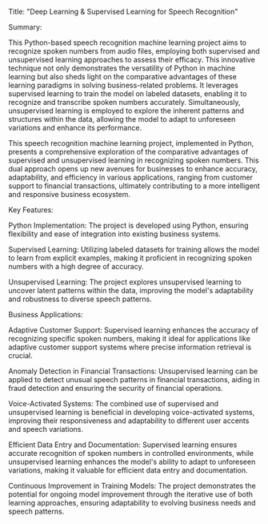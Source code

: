 Title: "Deep Learning & Supervised Learning for Speech Recognition"

Summary:

This Python-based speech recognition machine learning project aims to recognize spoken numbers from audio files, employing both supervised and unsupervised learning approaches to assess their efficacy. This innovative technique not only demonstrates the versatility of Python in machine learning but also sheds light on the comparative advantages of these learning paradigms in solving business-related problems. It leverages supervised learning to train the model on labeled datasets, enabling it to recognize and transcribe spoken numbers accurately. Simultaneously, unsupervised learning is employed to explore the inherent patterns and structures within the data, allowing the model to adapt to unforeseen variations and enhance its performance.

This speech recognition machine learning project, implemented in Python, presents a comprehensive exploration of the comparative advantages of supervised and unsupervised learning in recognizing spoken numbers. This dual approach opens up new avenues for businesses to enhance accuracy, adaptability, and efficiency in various applications, ranging from customer support to financial transactions, ultimately contributing to a more intelligent and responsive business ecosystem.

Key Features:

Python Implementation: The project is developed using Python, ensuring flexibility and ease of integration into existing business systems.

Supervised Learning: Utilizing labeled datasets for training allows the model to learn from explicit examples, making it proficient in recognizing spoken numbers with a high degree of accuracy.

Unsupervised Learning: The project explores unsupervised learning to uncover latent patterns within the data, improving the model's adaptability and robustness to diverse speech patterns.

Business Applications:

Adaptive Customer Support: Supervised learning enhances the accuracy of recognizing specific spoken numbers, making it ideal for applications like adaptive customer support systems where precise information retrieval is crucial.

Anomaly Detection in Financial Transactions: Unsupervised learning can be applied to detect unusual speech patterns in financial transactions, aiding in fraud detection and ensuring the security of financial operations.

Voice-Activated Systems: The combined use of supervised and unsupervised learning is beneficial in developing voice-activated systems, improving their responsiveness and adaptability to different user accents and speech variations.

Efficient Data Entry and Documentation: Supervised learning ensures accurate recognition of spoken numbers in controlled environments, while unsupervised learning enhances the model's ability to adapt to unforeseen variations, making it valuable for efficient data entry and documentation.

Continuous Improvement in Training Models: The project demonstrates the potential for ongoing model improvement through the iterative use of both learning approaches, ensuring adaptability to evolving business needs and speech patterns.

